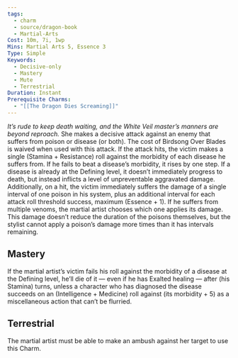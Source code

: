```yaml
---
tags:
  - charm
  - source/dragon-book
  - Martial-Arts
Cost: 10m, 7i, 1wp
Mins: Martial Arts 5, Essence 3
Type: Simple
Keywords:
  - Decisive-only
  - Mastery
  - Mute
  - Terrestrial
Duration: Instant
Prerequisite Charms:
  - "[[The Dragon Dies Screaming]]"
---
```

*It’s rude to keep death waiting, and the White Veil master’s manners are beyond reproach.*
She makes a decisive attack against an enemy that suffers from poison or disease (or both). The cost of Birdsong Over Blades is waived when used with this attack. If the attack hits, the victim makes a single (Stamina + Resistance) roll against the morbidity of each disease he suffers from. If he fails to beat a disease’s morbidity, it rises by one step. If a disease is already at the Defining level, it doesn’t immediately progress to death, but instead inflicts a level of unpreventable aggravated damage. Additionally, on a hit, the victim immediately suffers the damage of a single interval of one poison in his system, plus an additional interval for each attack roll threshold success, maximum (Essence + 1). If he suffers from multiple venoms, the martial artist chooses which one applies its damage. This damage doesn’t reduce the duration of the poisons themselves, but the stylist cannot apply a poison’s damage more times than it has intervals remaining. 
## Mastery
If the martial artist’s victim fails his roll against the morbidity of a disease at the Defining level, he’ll die of it — even if he has Exalted healing — after (his Stamina) turns, unless a character who has diagnosed the disease succeeds on an (Intelligence + Medicine) roll against (its morbidity + 5) as a miscellaneous action that can’t be flurried. 
## Terrestrial
The martial artist must be able to make an ambush against her target to use this Charm.